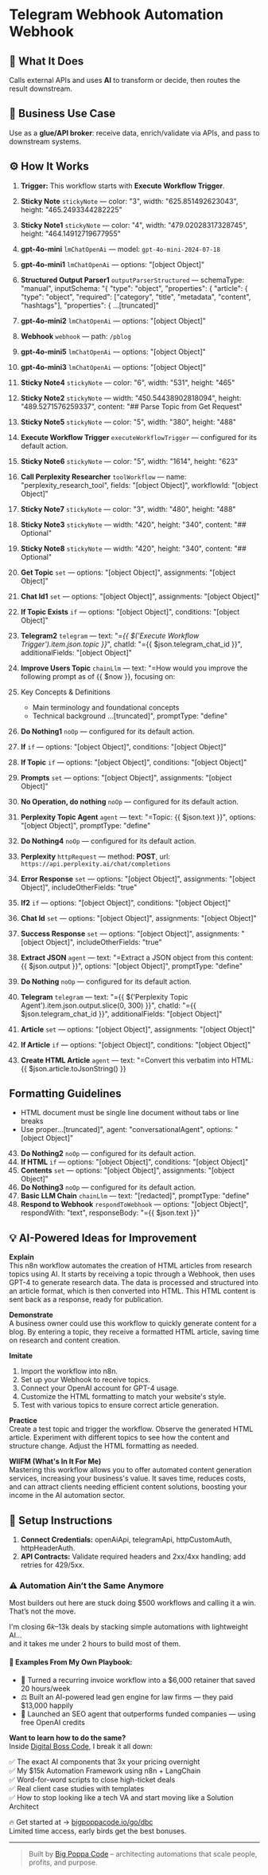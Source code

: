 # Telegram Webhook Automation Webhook
## 🚀 What It Does
Calls external APIs and uses **AI** to transform or decide, then routes the result downstream.

## 💼 Business Use Case
Use as a **glue/API broker**: receive data, enrich/validate via APIs, and pass to downstream systems.

## ⚙️ How It Works
1. **Trigger:** This workflow starts with **Execute Workflow Trigger**.
2. **Sticky Note** `stickyNote` — color: "3", width: "625.851492623043", height: "465.2493344282225"
3. **Sticky Note1** `stickyNote` — color: "4", width: "479.02028317328745", height: "464.14912719677955"
4. **gpt-4o-mini** `lmChatOpenAi` — model: `gpt-4o-mini-2024-07-18`
5. **gpt-4o-mini1** `lmChatOpenAi` — options: "[object Object]"
6. **Structured Output Parser1** `outputParserStructured` — schemaType: "manual", inputSchema: "{
  "type": "object",
  "properties": {
    "article": {
      "type": "object",
      "required": ["category", "title", "metadata", "content", "hashtags"],
      "properties": {
 …[truncated]"
7. **gpt-4o-mini2** `lmChatOpenAi` — options: "[object Object]"
8. **Webhook** `webhook` — path: `/pblog`
9. **gpt-4o-mini5** `lmChatOpenAi` — options: "[object Object]"
10. **gpt-4o-mini3** `lmChatOpenAi` — options: "[object Object]"
11. **Sticky Note4** `stickyNote` — color: "6", width: "531", height: "465"
12. **Sticky Note2** `stickyNote` — width: "450.54438902818094", height: "489.5271576259337", content: "## Parse Topic from Get Request"
13. **Sticky Note5** `stickyNote` — color: "5", width: "380", height: "488"
14. **Execute Workflow Trigger** `executeWorkflowTrigger` — configured for its default action.
15. **Sticky Note6** `stickyNote` — color: "5", width: "1614", height: "623"
16. **Call Perplexity Researcher** `toolWorkflow` — name: "perplexity_research_tool", fields: "[object Object]", workflowId: "[object Object]"
17. **Sticky Note7** `stickyNote` — color: "3", width: "480", height: "488"
18. **Sticky Note3** `stickyNote` — width: "420", height: "340", content: "## Optional"
19. **Sticky Note8** `stickyNote` — width: "420", height: "340", content: "## Optional"
20. **Get Topic** `set` — options: "[object Object]", assignments: "[object Object]"
21. **Chat Id1** `set` — options: "[object Object]", assignments: "[object Object]"
22. **If Topic Exists** `if` — options: "[object Object]", conditions: "[object Object]"
23. **Telegram2** `telegram` — text: "=<i>{{ $('Execute Workflow Trigger').item.json.topic }}</i>", chatId: "={{ $json.telegram_chat_id }}", additionalFields: "[object Object]"
24. **Improve Users Topic** `chainLlm` — text: "=How would you improve the following prompt as of {{ $now }}, focusing on:

1. Key Concepts & Definitions
   - Main terminology and foundational concepts
   - Technical background …[truncated]", promptType: "define"
25. **Do Nothing1** `noOp` — configured for its default action.
26. **If** `if` — options: "[object Object]", conditions: "[object Object]"
27. **If Topic** `if` — options: "[object Object]", conditions: "[object Object]"
28. **Prompts** `set` — options: "[object Object]", assignments: "[object Object]"
29. **No Operation, do nothing** `noOp` — configured for its default action.
30. **Perplexity Topic Agent** `agent` — text: "=Topic: {{ $json.text }}", options: "[object Object]", promptType: "define"
31. **Do Nothing4** `noOp` — configured for its default action.
32. **Perplexity** `httpRequest` — method: **POST**, url: `https://api.perplexity.ai/chat/completions`
33. **Error Response** `set` — options: "[object Object]", assignments: "[object Object]", includeOtherFields: "true"
34. **If2** `if` — options: "[object Object]", conditions: "[object Object]"
35. **Chat Id** `set` — options: "[object Object]", assignments: "[object Object]"
36. **Success Response** `set` — options: "[object Object]", assignments: "[object Object]", includeOtherFields: "true"
37. **Extract JSON** `agent` — text: "=Extract a JSON object from this content: {{ $json.output }}", options: "[object Object]", promptType: "define"
38. **Do Nothing** `noOp` — configured for its default action.
39. **Telegram** `telegram` — text: "={{ $('Perplexity Topic Agent').item.json.output.slice(0, 300) }}", chatId: "={{ $json.telegram_chat_id }}", additionalFields: "[object Object]"
40. **Article** `set` — options: "[object Object]", assignments: "[object Object]"
41. **If Article** `if` — options: "[object Object]", conditions: "[object Object]"
42. **Create HTML Article** `agent` — text: "=Convert this verbatim into HTML: {{ $json.article.toJsonString() }}

## Formatting Guidelines
- HTML document must be single line document without tabs or line breaks
- Use proper…[truncated]", agent: "conversationalAgent", options: "[object Object]"
43. **Do Nothing2** `noOp` — configured for its default action.
44. **If HTML** `if` — options: "[object Object]", conditions: "[object Object]"
45. **Contents** `set` — options: "[object Object]", assignments: "[object Object]"
46. **Do Nothing3** `noOp` — configured for its default action.
47. **Basic LLM Chain** `chainLlm` — text: "[redacted]", promptType: "define"
48. **Respond to Webhook** `respondToWebhook` — options: "[object Object]", respondWith: "text", responseBody: "={{ $json.text }}"

## 💡 AI-Powered Ideas for Improvement
**Explain**  
This n8n workflow automates the creation of HTML articles from research topics using AI. It starts by receiving a topic through a Webhook, then uses GPT-4 to generate research data. The data is processed and structured into an article format, which is then converted into HTML. This HTML content is sent back as a response, ready for publication.

**Demonstrate**  
A business owner could use this workflow to quickly generate content for a blog. By entering a topic, they receive a formatted HTML article, saving time on research and content creation.

**Imitate**  
1. Import the workflow into n8n.  
2. Set up your Webhook to receive topics.  
3. Connect your OpenAI account for GPT-4 usage.  
4. Customize the HTML formatting to match your website's style.  
5. Test with various topics to ensure correct article generation.

**Practice**  
Create a test topic and trigger the workflow. Observe the generated HTML article. Experiment with different topics to see how the content and structure change. Adjust the HTML formatting as needed.

**WIIFM (What's In It For Me)**  
Mastering this workflow allows you to offer automated content generation services, increasing your business's value. It saves time, reduces costs, and can attract clients needing efficient content solutions, boosting your income in the AI automation sector.

## 🔧 Setup Instructions
1. **Connect Credentials:** openAiApi, telegramApi, httpCustomAuth, httpHeaderAuth.
2. **API Contracts:** Validate required headers and 2xx/4xx handling; add retries for 429/5xx.

### ⚠️ Automation Ain’t the Same Anymore

Most builders out here are stuck doing $500 workflows and calling it a win.  
That’s not the move.  

I'm closing $6k–$13k deals by stacking simple automations with lightweight AI...  
and it takes me under 2 hours to build most of them.

#### 🧠 Examples From My Own Playbook:
- 🔁 Turned a recurring invoice workflow into a $6,000 retainer that saved 20 hours/week  
- ⚖️ Built an AI-powered lead gen engine for law firms — they paid $13,000 happily  
- 🚀 Launched an SEO agent that outperforms funded companies — using free OpenAI credits  

**Want to learn how to do the same?**  
Inside [Digital Boss Code](https://bigpoppacode.io/go/dbc), I break it all down:

✅ The exact AI components that 3x your pricing overnight  
✅ My $15k Automation Framework using n8n + LangChain  
✅ Word-for-word scripts to close high-ticket deals  
✅ Real client case studies with templates  
✅ How to stop looking like a tech VA and start moving like a Solution Architect  

🔥 Get started at → [bigpoppacode.io/go/dbc](https://bigpoppacode.io/go/dbc)  
Limited time access, early birds get the best bonuses.

---
> Built by [Big Poppa Code](https://bigpoppacode.io) – architecting automations that scale people, profits, and purpose.
